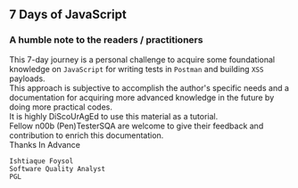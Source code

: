 ## 7 Days of JavaScript   
### A humble note to the readers / practitioners    
This 7-day journey is a personal challenge to acquire some foundational knowledge on `JavaScript` for writing tests in `Postman` and building `XSS` payloads.  
This approach is subjective to accomplish the author's specific needs and a documentation for acquiring more advanced knowledge in the future by doing more practical codes.  
It is highly DiScoUrAgEd to use this material as a tutorial.  
Fellow n00b (Pen)TesterSQA are welcome to give their feedback and contribution to enrich this documentation.   
Thanks In Advance  
```
Ishtiaque Foysol   
Software Quality Analyst    
PGL     
```